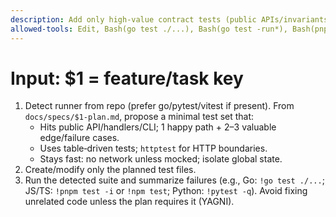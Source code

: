 ```yaml
---
description: Add only high‑value contract tests (public APIs/invariants)
allowed-tools: Edit, Bash(go test ./...), Bash(go test -run*), Bash(pnpm test*), Bash(npm test*), Bash(yarn test*), Bash(bun test*), Bash(vitest*), Bash(uv run pytest*), Bash(pytest*), Bash(mvn test*), Bash(gradle test*), Bash(flutter test*)
---
```

# Input: $1 = feature/task key

1) Detect runner from repo (prefer go/pytest/vitest if present). From `docs/specs/$1-plan.md`, propose a minimal test set that:
   - Hits public API/handlers/CLI; 1 happy path + 2–3 valuable edge/failure cases.
   - Uses table‑driven tests; `httptest` for HTTP boundaries.
   - Stays fast: no network unless mocked; isolate global state.
2) Create/modify only the planned test files.
3) Run the detected suite and summarize failures (e.g., Go: `!go test ./...`; JS/TS: `!pnpm test -i` or `!npm test`; Python: `!pytest -q`). Avoid fixing unrelated code unless the plan requires it (YAGNI).
